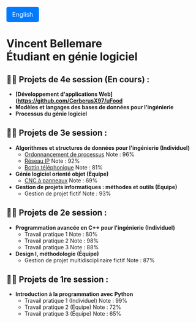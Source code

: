 <a href="https://github.com/CerberusX97/CerberusX97_English" style="
    display: inline-block;
    padding: 10px 15px;
    font-size: 16px;
    color: white;
    background-color: #007bff;
    text-decoration: none;
    border-radius: 5px;
">
   English
</a>


<h1>Vincent Bellemare <br/><a>Étudiant en génie logiciel</a></h1>

<h2>👨‍💻 Projets de 4e session (En cours) :</h2>

- <b>[Développement d'applications Web](https://github.com/CerberusX97/uFood</b>
- <b>Modèles et langages des bases de données pour l'ingénierie</b>
- <b>Processus du génie logiciel</b>

<h2>👨‍💻 Projets de 3e session :</h2>

- <b>Algorithmes et structures de données pour l'ingénierie (Individuel)</b>
  - [Ordonnancement de processus](https://github.com/CerberusX97/Ordonnancement-de-processus) <a> Note : 96%</a>
  - [Réseau IP](https://github.com/CerberusX97/Reseau-IP) <a> Note : 92%</a>
  - [Bottin téléphonique](https://github.com/CerberusX97/Bottin-telephonique) <a> Note : 81%</a>
- <b>Génie logiciel orienté objet (Équipe)</b>
  - [CNC à panneaux](https://github.com/CerberusX97/CNC-a-panneaux) <a> Note : 69%</a>
- <b>Gestion de projets informatiques : méthodes et outils (Équipe)</b>
  - Gestion de projet fictif <a> Note : 93%</a>

<h2>👨‍💻 Projets de 2e session :</h2>

- <b>Programmation avancée en C++ pour l'ingénierie (Individuel)</b>
  - Travail pratique 1 <a> Note : 80%</a>
  - Travail pratique 2 <a> Note : 98%</a>
  - Travail pratique 3 <a> Note : 88%</a>
- <b>Design I, méthodologie (Équipe)</b>
  - Gestion de projet multidisciplinaire fictif <a> Note : 87%</a>

<h2>👨‍💻 Projets de 1re session :</h2>

- <b>Introduction à la programmation avec Python</b>
  - Travail pratique 1 (Individuel) <a> Note : 99%</a>
  - Travail pratique 2 (Équipe) <a> Note : 72%</a>
  - Travail pratique 3 (Équipe) <a> Note : 65%</a>
